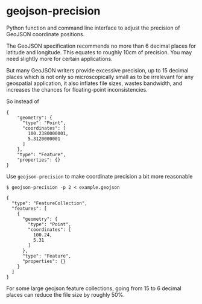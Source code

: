 # geojson-precision

Python function and command line interface to adjust the precision of GeoJSON coordinate positions.

The GeoJSON specification recommends no more than 6 decimal places for latitude and longitude.
This equates to roughly 10cm of precision. You may need slightly more for certain applications.

But many GeoJSON writers provide excessive precision, up to 15 decimal places which is not only
so microscopically small as to be irrelevant for any geospatial application, it also inflates
file sizes, wastes bandwidth, and increases the chances for floating-point inconsistencies.

So instead of 
```
{
    "geometry": {
      "type": "Point",
      "coordinates": [
        100.2380000001,
        5.3120000001
      ]
    },
    "type": "Feature",
    "properties": {}
}
```

Use `geojson-precision` to make coordinate precision a bit more reasonable

```
$ geojson-precision -p 2 < example.geojson

{
  "type": "FeatureCollection",
  "features": [
    {
      "geometry": {
        "type": "Point",
        "coordinates": [
          100.24,
          5.31
        ]
      },
      "type": "Feature",
      "properties": {}
    }
  ]
}
```

For some large geojson feature collections, going from 15 to 6 decimal places can reduce the file size
by roughly 50%.
